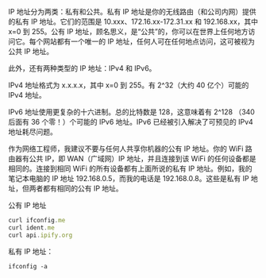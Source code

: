 IP 地址分为两类：私有和公共。私有 IP 地址是你的无线路由（和公司内网）提供的私有 IP 地址。它们的范围是 10.xxx、172.16.xx-172.31.xx 和 192.168.xx，其中 x=0 到 255。公有 IP 地址，顾名思义，是“公共”的，你可以在世界上任何地方访问它。每个网站都有一个唯一的 IP 地址，任何人可在任何地点访问，这可被视为公共 IP 地址。

此外，还有两种类型的 IP 地址：IPv4 和 IPv6。

IPv4 地址格式为 x.x.x.x，其中 x=0 到 255。有 2^32（大约 40 亿个）可能的 IPv4 地址。

IPv6 地址使用更复杂的十六进制。总的比特数是 128，这意味着有 2^128 （340 后面有 36 个零！）个可能的 IPv6 地址。IPv6 已经被引入解决了可预见的 IPv4 地址耗尽问题。

作为网络工程师，我建议不要与任何人共享你机器的公有 IP 地址。你的 WiFi 路由器有公共 IP，即 WAN（广域网）IP 地址，并且连接到该 WiFi 的任何设备都是相同的。连接到相同 WiFi 的所有设备都有上面所说的私有 IP 地址。例如，我的笔记本电脑的 IP 地址 192.168.0.5，而我的电话是 192.168.0.8。这些是私有 IP 地址，但两者都有相同的公有 IP 地址。

公有 IP 地址

```javascript
curl ifconfig.me
curl ident.me
curl api.ipify.org
```

私有 IP 地址：

```shell
ifconfig -a
```
